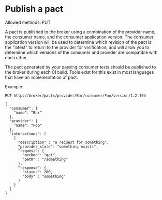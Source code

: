 # Publish a pact

Allowed methods: PUT

A pact is published to the broker using a combination of the provider name, the consumer name, and the consumer application version. The consumer application version will be used to determine which revision of the pact is the "latest" to return to the provider for verification, and will allow you to determine which versions of the consumer and provider are compatible with each other.

The pact generated by your passing consumer tests should be published to the broker during each CI build. Tools exist for this exist in most languages that have an implementation of pact.

Example:

    PUT http://broker/pacts/provider/Bar/consumer/Foo/version/1.2.104

    {
      "consumer": {
        "name": "Bar"
      },
      "provider": {
        "name": "Foo"
      },
      "interactions": [
        {
          "description" : "a request for something",
          "provider_state": "something exists",
          "request": {
            "method": "get",
            "path" : "/something"
          },
          "response": {
            "status": 200,
            "body" : "something"
          }
        }
      ]
    }
